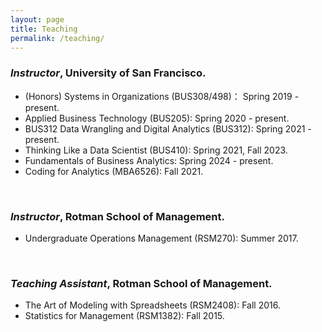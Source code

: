 ```yaml
---
layout: page
title: Teaching
permalink: /teaching/
---
```



### *Instructor*, University of San Francisco.

* (Honors) Systems in Organizations (BUS308/498)： Spring 2019 - present. 
* Applied Business Technology (BUS205): Spring 2020 - present.
* BUS312 Data Wrangling and Digital Analytics (BUS312): Spring 2021 - present. 
*  Thinking Like a Data Scientist (BUS410): Spring 2021, Fall 2023.
*  Fundamentals of Business Analytics: Spring 2024 - present. 
*  Coding for Analytics (MBA6526): Fall 2021.

<br/>

### *Instructor*, Rotman School of Management.

* Undergraduate Operations Management (RSM270):  Summer 2017.

<br/>

### *Teaching Assistant*, Rotman School of Management.

* The Art of Modeling with Spreadsheets (RSM2408):  Fall 2016.
* Statistics for Management (RSM1382): Fall 2015.
